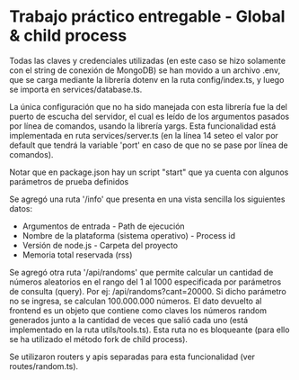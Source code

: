 # Trabajo práctico entregable - Global & child process

Todas las claves y credenciales utilizadas (en este caso se hizo solamente con el string de conexión de MongoDB) se han movido a un archivo .env, que se carga mediante la librería dotenv en la ruta config/index.ts, y luego se importa en services/database.ts.

La única configuración que no ha sido manejada con esta librería fue la del puerto de escucha del servidor, el cual es leído de los argumentos pasados por línea de comandos, usando la librería yargs. Esta funcionalidad está implementada en ruta services/server.ts (en la línea 14 seteo el valor por default que tendrá la variable 'port' en caso de que no se pase por línea de comandos).

Notar que en package.json hay un script "start" que ya cuenta con algunos parámetros de prueba definidos

Se agregó una ruta '/info' que presenta en una vista sencilla los siguientes datos:

- Argumentos de entrada - Path de ejecución
- Nombre de la plataforma (sistema operativo) - Process id
- Versión de node.js - Carpeta del proyecto
- Memoria total reservada (rss)

Se agregó otra ruta '/api/randoms' que permite calcular un cantidad de números aleatorios en el rango del 1 al 1000 especificada por parámetros de consulta (query).
Por ej: /api/randoms?cant=20000.
Si dicho parámetro no se ingresa, se calculan 100.000.000 números.
El dato devuelto al frontend es un objeto que contiene como claves los números random generados junto a la cantidad de veces que salió cada uno (está implementado en la ruta utils/tools.ts). Esta ruta no es bloqueante (para ello se ha utilizado el método fork de child process).

Se utilizaron routers y apis separadas para esta funcionalidad (ver routes/random.ts).
